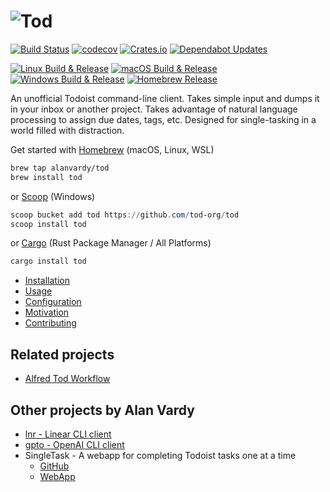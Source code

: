 # ![Tod](tod-crop.jpeg)

[![Build Status](https://github.com/tod-org/tod/workflows/ci/badge.svg)](https://github.com/alanvardy/tod) [![codecov](https://codecov.io/gh/tod-org/tod/graph/badge.svg?token=9FBJK1SU0K)](https://codecov.io/gh/tod-org/tod) [![Crates.io](https://img.shields.io/crates/v/tod.svg)](https://crates.io/crates/tod) [![Dependabot Updates](https://github.com/tod-org/tod/actions/workflows/dependabot/dependabot-updates/badge.svg)](https://github.com/tod-org/tod/actions/workflows/dependabot/dependabot-updates)

[![Linux Build & Release](https://github.com/tod-org/tod/actions/workflows/release_linux.yml/badge.svg)](https://github.com/tod-org/tod/actions/workflows/release_linux.yml)
[![macOS Build & Release](https://github.com/tod-org/tod/actions/workflows/release_macos.yml/badge.svg)](https://github.com/tod-org/tod/actions/workflows/release_macos.yml)
[![Windows Build & Release](https://github.com/tod-org/tod/actions/workflows/release_windows.yml/badge.svg)](https://github.com/tod-org/tod/actions/workflows/release_windows.yml)
[![Homebrew Release](https://github.com/alanvardy/homebrew-tod/actions/workflows/update_formula.yml/badge.svg)](https://github.com/alanvardy/homebrew-tod/actions/workflows/update_formula.yml)

An unofficial Todoist command-line client. Takes simple input and dumps it in your inbox or another project. Takes advantage of natural language processing to assign due dates, tags, etc. Designed for single-tasking in a world filled with distraction.

Get started with [Homebrew](https://brew.sh) (macOS, Linux, WSL)

```bash
brew tap alanvardy/tod
brew install tod
```

or [Scoop](https://scoop.sh/) (Windows)

```powershell
scoop bucket add tod https://github.com/tod-org/tod
scoop install tod
```

or [Cargo](https://crates.io/crates/tod) (Rust Package Manager / All Platforms)

```bash
cargo install tod
```

- [Installation](/docs/installation.md)
- [Usage](/docs/usage.md)
- [Configuration](/docs/configuration.md)
- [Motivation](/docs/motivation.md)
- [Contributing](/docs/contributing.md)

## Related projects

- [Alfred Tod Workflow](https://github.com/stacksjb/AlfredTodWorkflow)

## Other projects by Alan Vardy

- [lnr - Linear CLI client](https://github.com/alanvardy/lnr)
- [gpto - OpenAI CLI client](https://github.com/alanvardy/gpto)
- SingleTask - A webapp for completing Todoist tasks one at a time
  - [GitHub](https://github.com/alanvardy/singletask)
  - [WebApp](https://singletask-6hm5.shuttle.app)
